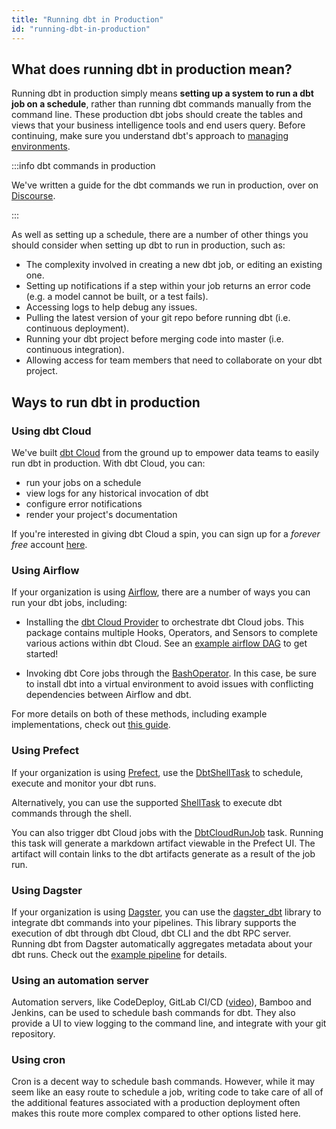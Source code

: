 ```yaml
---
title: "Running dbt in Production"
id: "running-dbt-in-production"
---
```


## What does running dbt in production mean?
Running dbt in production simply means **setting up a system to run a dbt job on a schedule**, rather than running dbt commands manually from the command line. These production dbt jobs should create the tables and <Term id="view">views</Term> that your business intelligence tools and end users query. Before continuing, make sure you understand dbt's approach to [managing environments](managing-environments).

:::info dbt commands in production

We've written a guide for the dbt commands we run in production, over on [Discourse](https://discourse.getdbt.com/t/what-are-the-dbt-commands-you-run-in-your-production-deployment-of-dbt/366).

:::

As well as setting up a schedule, there are a number of other things you should consider when setting up dbt to run in production, such as:
* The complexity involved in creating a new dbt job, or editing an existing one.
* Setting up notifications if a step within your job returns an error code (e.g. a model cannot be built, or a test fails).
* Accessing logs to help debug any issues.
* Pulling the latest version of your git repo before running dbt (i.e. continuous deployment).
* Running your dbt project before merging code into master (i.e. continuous integration).
* Allowing access for team members that need to collaborate on your dbt project.

## Ways to run dbt in production
### Using dbt Cloud
We've built [dbt Cloud](https://www.getdbt.com/signup/) from the ground up to empower data teams to easily run dbt in production. With dbt Cloud, you can:
- run your jobs on a schedule
- view logs for any historical invocation of dbt
- configure error notifications
- render your project's documentation

If you're interested in giving dbt Cloud a spin, you can sign up for a *forever free* account [here](https://cloud.getdbt.com/signup/).

<Lightbox src="/img-next/docs/running-a-dbt-project/8e7a6eb-cloud-img.png" title="dbt Cloud in action"/>

### Using Airflow
If your organization is using [Airflow](https://airflow.apache.org/), there are a number of ways you can run your dbt jobs, including:

* Installing the [dbt Cloud Provider](https://registry.astronomer.io/providers/dbt-cloud) to orchestrate dbt Cloud jobs. This package contains multiple Hooks, Operators, and Sensors to complete various actions within dbt Cloud. See an [example airflow DAG](https://registry.astronomer.io/dags/example-dbt-cloud) to get started!

<Lightbox src="/img-next/docs/running-a-dbt-project/airflow_dbt_connector.png" title="Airflow DAG using DbtCloudRunJobOperator"/>
<Lightbox src="/img-next/docs/running-a-dbt-project/dbt_cloud_airflow_trigger.png" title="dbt Cloud job triggered by Airflow"/>

* Invoking dbt Core jobs through the [BashOperator](https://registry.astronomer.io/providers/apache-airflow/modules/bashoperator). In this case, be sure to install dbt into a virtual environment to avoid issues with conflicting dependencies between Airflow and dbt.

For more details on both of these methods, including example implementations, check out [this guide](https://www.astronomer.io/guides/airflow-dbt).

### Using Prefect
If your organization is using [Prefect](https://www.prefect.io), use the [DbtShellTask](https://docs.prefect.io/api/latest/tasks/dbt.html#dbtshelltask) to schedule, execute and monitor your dbt runs.

Alternatively, you can use the supported [ShellTask](https://docs.prefect.io/api/latest/tasks/shell.html#shelltask) to execute dbt commands through the shell.

You can also trigger dbt Cloud jobs with the [DbtCloudRunJob](https://docs.prefect.io/api/latest/tasks/dbt.html#dbtcloudrunjob) task. Running this task will generate a markdown artifact viewable in the Prefect UI. The artifact will contain links to the dbt artifacts generate as a result of the job run.

### Using Dagster
If your organization is using [Dagster](https://dagster.io/), you can use the [dagster_dbt](https://docs.dagster.io/_apidocs/libraries/dagster-dbt) library to integrate dbt commands into your pipelines. This library supports the execution of dbt through dbt Cloud, dbt CLI and the dbt RPC server. Running dbt from Dagster automatically aggregates metadata about your dbt runs. Check out the [example pipeline](https://dagster.io/blog/dagster-dbt) for details.

### Using an automation server
Automation servers, like CodeDeploy, GitLab CI/CD ([video](https://youtu.be/-XBIIY2pFpc?t=1301)), Bamboo and Jenkins, can be used to schedule bash commands for dbt. They also provide a UI to view logging to the command line, and integrate with your git repository.

### Using cron
Cron is a decent way to schedule bash commands. However, while it may seem like an easy route to schedule a job, writing code to take care of all of the additional features associated with a production deployment often makes this route more complex compared to other options listed here.
